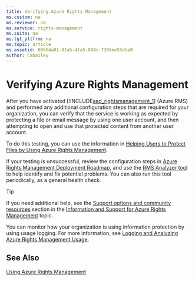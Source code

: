 ```yaml
---
title: Verifying Azure Rights Management
ms.custom: na
ms.reviewer: na
ms.service: rights-management
ms.suite: na
ms.tgt_pltfrm: na
ms.topic: article
ms.assetid: 08664a01-81a5-4fa5-884c-7306ee55dba0
author: Cabailey
---
```

# Verifying Azure Rights Management
After you have activated [!INCLUDE[aad_rightsmanagement_1](../Token/aad_rightsmanagement_1_md.md)] (Azure RMS) and performed any additional configuration steps that are required for your organization, you can verify that the service is working as expected by protecting a file or email message by using one  user account, and then attempting to open and use that protected content from another user account.

To do this testing, you can use the information in [Helping Users to Protect Files by Using Azure Rights Management](../Topic/Helping_Users_to_Protect_Files_by_Using_Azure_Rights_Management.md).

If your testing is unsuccessful, review the configuration steps in [Azure Rights Management Deployment Roadmap](../Topic/Azure_Rights_Management_Deployment_Roadmap.md), and use the [RMS Analyzer tool](http://www.microsoft.com/en-us/download/details.aspx?id=46437) to help identify and fix potential problems. You can also run this tool periodically, as a general health check.

> [!TIP]
> If you need additional help, see the [Support options and community resources](../Topic/Information_and_Support_for_Azure_Rights_Management.md#BKMK_SupportOptions) section in the [Information and Support for Azure Rights Management](../Topic/Information_and_Support_for_Azure_Rights_Management.md) topic.

You can monitor how your organization is using information protection by using usage logging. For more information, see [Logging and Analyzing Azure Rights Management Usage](../Topic/Logging_and_Analyzing_Azure_Rights_Management_Usage.md).

## See Also
[Using Azure Rights Management](../Topic/Using_Azure_Rights_Management.md)

